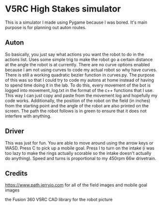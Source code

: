 # V5RC High Stakes simulator
This is a simulator I made using Pygame because I was bored. It's main purpose is for planning out auton routes.


## Auton
So basically, you just say what actions you want the robot to do in the actions list. Uses some simple trig to make the robot go a certain distance at the angle the robot is at currently. There are no curve options enabled because I am not using curves to code my actual robot so why have curves. There is still a working quadratic bezier function in curves.py. The purpose of this was so that I could try to code my autons at home instead of having to spend time doing it in the lab. To do this, every movement of the bot is logged into movement_log.txt in the format of the c++ functions that I use. This way I can just copy and paste from the movement log and hopefully my code works. Additionally, the position of the robot on the field (in inches) from the starting point and the angle of the robot are also printed on the screen. The path the robot follows is in green to ensure that it does not interfere with anything. 


## Driver
This was just for fun. You are able to move around using the arrow keys or WASD. Press C to pick up a mobile goal. Press I to turn on the intake (i was too lazy to make the rings actually scorable so the intake doesn't actually do anything). Speed and turns is proportional to my 450rpm 66w drivetrain. 


## Credits

https://www.path.jerryio.com for all of the field images and mobile goal images

the Fusion 360 V5RC CAD library for the robot picture
